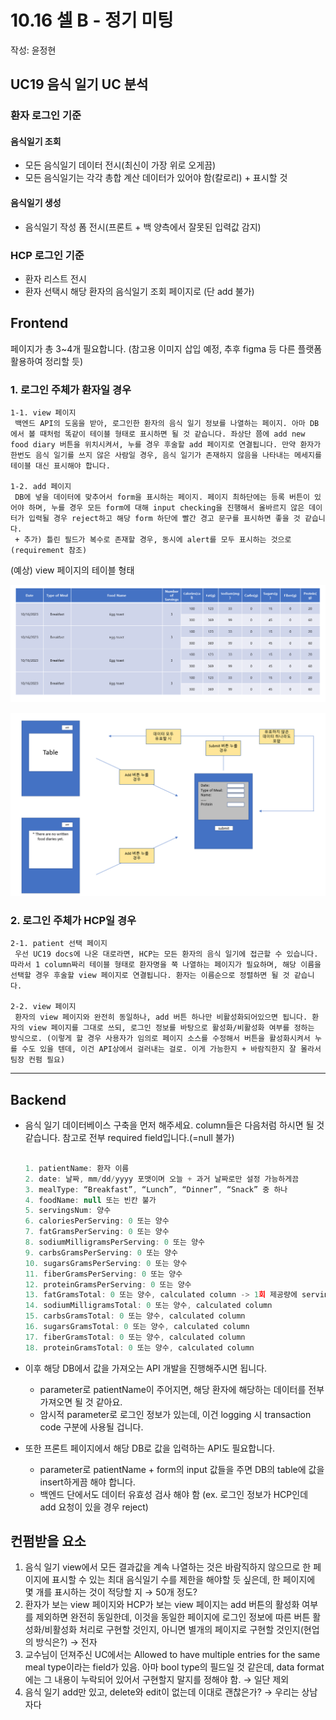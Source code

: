 # 10.16 셀 B - 정기 미팅

작성: 윤정현

## UC19 음식 일기 UC 분석

### 환자 로그인 기준

#### 음식일기 조회

- 모든 음식일기 데이터 전시(최신이 가장 위로 오게끔)
- 모든 음식일기는 각각 총합 계산 데이터가 있어야 함(칼로리) + 표시할 것

#### 음식일기 생성

- 음식일기 작성 폼 전시(프론트 + 백 양측에서 잘못된 입력값 감지)

### HCP 로그인 기준

- 환자 리스트 전시
- 환자 선택시 해당 환자의 음식일기 조회 페이지로 (단 add 불가)

## Frontend

페이지가 총 3~4개 필요합니다. (참고용 이미지 삽입 예정, 추후 figma 등 다른 플랫폼 활용하여 정리할 듯)

### 1. 로그인 주체가 환자일 경우

```text
1-1. view 페이지
 백엔드 API의 도움을 받아, 로그인한 환자의 음식 일기 정보를 나열하는 페이지. 아마 DB에서 볼 때처럼 똑같이 테이블 형태로 표시하면 될 것 같습니다. 좌상단 쯤에 add new food diary 버튼을 위치시켜서, 누를 경우 후술할 add 페이지로 연결됩니다. 만약 환자가 한번도 음식 일기를 쓰지 않은 사람일 경우, 음식 일기가 존재하지 않음을 나타내는 메세지를 테이블 대신 표시해야 합니다.

1-2. add 페이지
 DB에 넣을 데이터에 맞추어서 form을 표시하는 페이지. 페이지 최하단에는 등록 버튼이 있어야 하며, 누를 경우 모든 form에 대해 input checking을 진행해서 올바르지 않은 데이터가 입력될 경우 reject하고 해당 form 하단에 빨간 경고 문구를 표시하면 좋을 것 같습니다.
 + 추가) 틀린 필드가 복수로 존재할 경우, 동시에 alert를 모두 표시하는 것으로(requirement 참조)
```

(예상) view 페이지의 테이블 형태

![Alt text](./resources/1016-cell-b-image-2.png)

![Alt text](./resources/1016-cell-b-image-1.png)

### 2. 로그인 주체가 HCP일 경우

```text
2-1. patient 선택 페이지
 우선 UC19 docs에 나온 대로라면, HCP는 모든 환자의 음식 일기에 접근할 수 있습니다. 따라서 1 column짜리 테이블 형태로 환자명을 쭉 나열하는 페이지가 필요하며, 해당 이름을 선택할 경우 후술할 view 페이지로 연결됩니다. 환자는 이름순으로 정렬하면 될 것 같습니다.

2-2. view 페이지
 환자의 view 페이지와 완전히 동일하나, add 버튼 하나만 비활성화되어있으면 됩니다. 환자의 view 페이지를 그대로 쓰되, 로그인 정보를 바탕으로 활성화/비활성화 여부를 정하는 방식으로. (이렇게 할 경우 사용자가 임의로 페이지 소스를 수정해서 버튼을 활성화시켜서 누를 수도 있을 텐데, 이건 API상에서 걸러내는 걸로. 이게 가능한지 + 바람직한지 잘 몰라서 팀장 컨펌 필요)
```

---

## Backend

- 음식 일기 데이터베이스 구축을 먼저 해주세요. column들은 다음처럼 하시면 될 것 같습니다. 참고로 전부 required field입니다.(=null 불가)

    ```jsx
    
    1. patientName: 환자 이름
    2. date: 날짜, mm/dd/yyyy 포맷이며 오늘 + 과거 날짜로만 설정 가능하게끔
    3. mealType: “Breakfast”, “Lunch”, “Dinner”, “Snack” 중 하나
    4. foodName: null 또는 빈칸 불가
    5. servingsNum: 양수
    6. caloriesPerServing: 0 또는 양수
    7. fatGramsPerServing: 0 또는 양수
    8. sodiumMilligramsPerServing: 0 또는 양수
    9. carbsGramsPerServing: 0 또는 양수
    10. sugarsGramsPerServing: 0 또는 양수
    11. fiberGramsPerServing: 0 또는 양수
    12. proteinGramsPerServing: 0 또는 양수
    13. fatGramsTotal: 0 또는 양수, calculated column -> 1회 제공량에 servingsNum을 곱한 값, 이하 전부 동일
    14. sodiumMilligramsTotal: 0 또는 양수, calculated column
    15. carbsGramsTotal: 0 또는 양수, calculated column
    16. sugarsGramsTotal: 0 또는 양수, calculated column
    17. fiberGramsTotal: 0 또는 양수, calculated column
    18. proteinGramsTotal: 0 또는 양수, calculated column
    ```

- 이후 해당 DB에서 값을 가져오는 API 개발을 진행해주시면 됩니다.
  - parameter로 patientName이 주어지면, 해당 환자에 해당하는 데이터를 전부 가져오면 될 것 같아요.
  - 암시적 parameter로 로그인 정보가 있는데, 이건 logging 시 transaction code 구분에 사용될 겁니다.
- 또한 프론트 페이지에서 해당 DB로 값을 입력하는 API도 필요합니다.
  - parameter로 patientName + form의 input 값들을 주면 DB의 table에 값을 insert하게끔 해야 합니다.
  - 백엔드 단에서도 데이터 유효성 검사 해야 함 (ex. 로그인 정보가 HCP인데 add 요청이 있을 경우 reject)

## 컨펌받을 요소

1. 음식 일기 view에서 모든 결과값을 계속 나열하는 것은 바람직하지 않으므로 한 페이지에 표시할 수 있는 최대 음식일기 수를 제한을 해야할 듯 싶은데, 한 페이지에 몇 개를 표시하는 것이 적당할 지 → 50개 정도?
2. 환자가 보는 view 페이지와 HCP가 보는 view 페이지는 add 버튼의 활성화 여부를 제외하면 완전히 동일한데, 이것을 동일한 페이지에 로그인 정보에 따른 버튼 활성화/비활성화 처리로 구현할 것인지, 아니면 별개의 페이지로 구현할 것인지(현업의 방식은?) → 전자
3. 교수님이 던져주신 UC에서는 Allowed to have multiple entries for the same meal type이라는 field가 있음. 아마 bool type의 필드일 것 같은데, data format에는 그 내용이 누락되어 있어서 구현할지 말지를 정해야 함. → 일단 제외
4. 음식 일기 add만 있고, delete와 edit이 없는데 이대로 괜찮은가? → 우리는 상남자다
